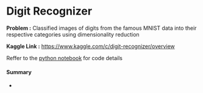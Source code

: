 # Digit Recognizer

**Problem :** Classified images of digits from the famous MNIST data into their respective categories using dimensionality reduction

**Kaggle Link :** https://www.kaggle.com/c/digit-recognizer/overview

Reffer to the [python notebook](https://github.com/abhi094/Kaggle-Competitions/blob/master/Digit%20Recognizer/MNIST_PCA_KNN_RF.ipynb) for code details

#### Summary
- 
